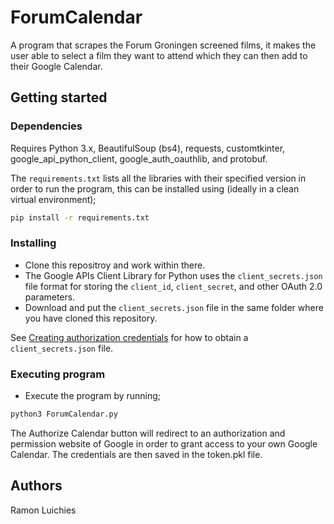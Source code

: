 # ForumCalendar
A program that scrapes the Forum Groningen screened films, it makes the user able to select a film they want to attend which they can then add to their Google Calendar.

## Getting started

### Dependencies

Requires Python 3.x, BeautifulSoup (bs4), requests, customtkinter, google_api_python_client, google_auth_oauthlib, and protobuf. 

The `requirements.txt` lists all the libraries with their specified version in order to run the program, this can be installed using (ideally in a clean virtual environment); 
```sh 
pip install -r requirements.txt
```

### Installing
* Clone this repositroy and work within there.
* The Google APIs Client Library for Python uses the `client_secrets.json` file format for storing the `client_id`, `client_secret`, and other OAuth 2.0 parameters.
* Download and put the `client_secrets.json` file in the same folder where you have cloned this repository.

See [Creating authorization credentials](https://developers.google.com/identity/protocols/OAuth2WebServer#creatingcred) for how to obtain a `client_secrets.json` file.

### Executing program
* Execute the program by running;
```sh 
python3 ForumCalendar.py
```
The Authorize Calendar button will redirect to an authorization and permission website of Google in order to grant access to your own Google Calendar. The credentials are then saved in the token.pkl file. 

## Authors
Ramon Luichies
